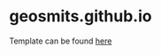 # geosmits.github.io

Template can be found [here](https://www.andreashandel.com/posts/2021-01-11-simple-github-website/)